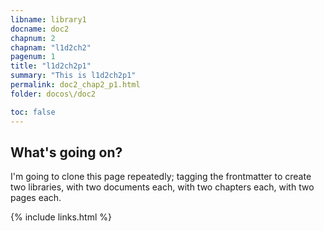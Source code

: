 ```yaml
---
libname: library1
docname: doc2
chapnum: 2
chapnam: "l1d2ch2"
pagenum: 1
title: "l1d2ch2p1"
summary: "This is l1d2ch2p1"
permalink: doc2_chap2_p1.html
folder: docos\/doc2

toc: false
---
```


## What's going on?

I'm going to clone this page repeatedly; tagging the frontmatter to create two libraries, with two documents each, with two chapters each, with two pages each.

{% include links.html %}